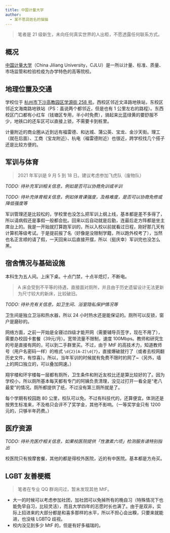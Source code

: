 ```yaml
---
title: 中国计量大学
author:
  - 某不愿具姓名的猫猫
---
```


> 笔者是 21 级新生，未向任何真实世界的人出柜，不愿透露任何联系方式。

## 概况

[中国计量大学](https://www.cjlu.edu.cn)（China Jiliang University，CJLU）是一所以计量、标准、质量、市场监管和检验检疫为办学特色的高等院校。

## 地理位置及交通

学校位于 [杭州市下沙高教园区学源街 258 号](https://amap.com/place/B023B0BXRR)。西校区邻近文泽路地铁站，东校区邻近文海南路地铁站（PS：虽说两个都邻近，但是也有 1 公里左右的路程）。东西校区门口都有小红车（钱塘区专用，半小时免费），骑起来比蓝绿黄的要舒服不少，地铁口的还车区可以直接上锁，不需要卡到桩里。

计量附近的商业圈从近到远有福雷德、和达城、蒲公英、宝龙、金沙天街。理工（就在后面）、工商（宝龙附近）、杭电（福雷德附近）也很近，跨学校找几个搭子还是比较方便的。

## 军训与体育

> 2021 年军训是 9 月 5 到 18 日。建议考虑参加飞虎队（废物队）

_TODO: 待补充军训相关信息，例如是否可以协商免训或半训_

_TODO: 待补充体育相关信息，例如体育课强度，及格难度，是否可以协商免修或降低强度等_

军训管理还是比较松的，学校里也没怎么把军训上纲上线，基本都是差不多得了，所以请病假还是事假一般都会批。回来以后自动就是后勤，连最后走方阵都是坐主席台上的。我是一开始就打算跑军训的，所以入校以前就看过日程，刚好那几天有计算机等级考试。于是提前报了名（好像是没限制学籍，所以跑外校考了），当然也名正言顺的请了假，一天回来以后直接开摆，所以（挺庆幸）军训完也没怎么黑。

## 宿舍情况与基础设施

本科生为五人间。上床下桌。十点门禁，十点半熄灯，不断电。

> A 床会受到不平等的待遇，直接面对厕所，并且由于历史遗留设计无法更新为尺寸较大的新床，比较破旧。

_TODO: 待补充有关信息，如卫生间、浴室隐私保护情况等_

卫生间是独立卫浴和热水器，所以 24 小时热水还是能保证的。厕所可以反锁，窗户是磨砂的。

网络方面，之前一开始是全寝过四级才能开网（需要辅导员签字，现在不用了），需要办校园卡套餐（39元/月）。宽带流量不限制，速度 100Mbps。教师和研究生的号是直接有网的，可以到二手群里买。不过，由于 MtF 的高技术力，知道教师号（用户名密码一样）的格式 `\d{2}[A-Z]\d{7}`，直接爆破就行了（或者去校网翻历史文件，有惊喜）。所以，当年军训的时候就有免费不限时的网了~（另外，墙上的网口独立的，可以叠加网速。）

翔宇楼和环宇楼每一层都有厕所，卫生条件和附近友校比还是算比较好的了。因为学校小，所以厕所基本每天都有专门的阿姨负责清理，没见过打开一看全是“老八最爱”的情况。厕所都提供了纸，不过没有第三厕所就是了。

每个学期有校园跑 80 公里，校队可以免。不过有科技代的，还算便宜。体测还是按男生标准来，不及格只会评不了奖学金，其他不影响。（一等奖学金只有 1200 元的，只够半年药费。）

## 医疗资源

_TODO: 待补充医疗相关信息，如果校医院提供「性激素六项」检测服务请特别指出_

校医院只有按摩套餐，其他的都是得校外医院，近的有中医院。基本都是方舟买。

## LGBT 友善梗概

> 笔者在专业 QQ 群询问过，暂未发现其他 MtF。

* 大一的时候可以考虑参加社团，加社团可以免掉所有的晚自习（特殊情况下也能免早自习，比较灵活），而且大学四年的志愿时长也满了。由于是双非，实际上招进来的大部分都是和喜多那样的水平，所以不担心会出糗，只要来就能进，也没啥 LGBTQ 歧视。
* 校内没见到多少 MtF 的，但是有好多福瑞的。
